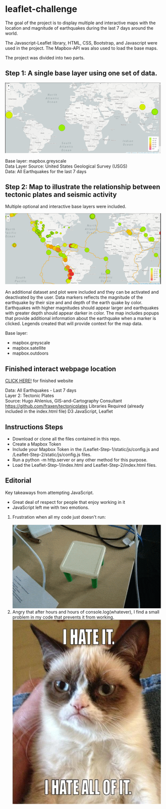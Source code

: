 # leaflet-challenge

The goal of the project is to display multiple and interactive maps with the location and magnitude of earthquakes during the last 7 days around the world. 

The Javascript-Leaflet library, HTML, CSS, Bootstrap, and Javascript were used in the project. The Mapbox-API was also used to load the base maps. 

The project was divided into two parts.

## Step 1: A single base layer using one set of data.
![Leaflet](Step-1/images/step1.PNG)

Base layer: mapbox.greyscale <br>
Data Layer Source: United States Geological Survey (USGS)<br>
Data: All Earthquakes for the last 7 days<br>

## Step 2: Map to illustrate the relationship between tectonic plates and seismic activity
Multiple optional and interactive base layers were included. 

![Leaflet](Step-2/images/step2.gif)

An additional dataset and plot were included and they can be activated and deactivated by the user.
Data markers reflects the magnitude of the earthquake by their size and and depth of the earth quake by color. 
Earthquakes with higher magnitudes should appear larger and earthquakes with greater depth should appear darker in color.
The map includes popups that provide additional information about the earthquake when a marker is clicked.
Legends created that will provide context for the map data.

Base layer:
- mapbox.greyscale
- mapbox.satellite
- mapbox.outdoors
## Finished interact webpage location
[CLICK HERE!](https://github.io/Jermov/leaflet-challenge/) for finished website

Data: All Earthquakes - Last 7 days <br>
Layer 2: Tectonic Plates <br>
Source: Hugo Ahlenius, GIS-and-Cartography Consultant https://github.com/fraxen/tectonicplates
Libraries Required (already included in the index.html file)
D3 JavaScript, Leaflet


## Instructions Steps

- Download or clone all the files contained in this repo.
- Create a Mapbox Token
- Include your Mapbox Token in the /Leaflet-Step-1/static/js/config.js and /Leaflet-Step-2/static/js/config.js files.
- Run a python -m http.server or any other method for this purpose.
- Load the Leaflet-Step-1/index.html and Leaflet-Step-2/index.html files.


## Editorial
Key takeaways from attempting JavaScript.
- Great deal of respect for people that enjoy working in it
- JavaScript left me with two emotions.<br>
1. Frustration when all my code just doesn't run:<br>  
![DONE!](/Step-1/images/DONE!.gif)<br>
2.  Angry that after hours and hours of console.log(whatever), I find a small problem in my code that prevents it from working.<br>
![HATE!](/Step-1/images/JSfeelings.PNG)






